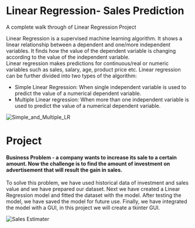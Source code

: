 # Linear Regression- Sales Prediction
A complete walk through of Linear Regression Project

Linear Regression is a supervised machine learning algorithm. 
It shows a linear relationship between a dependent and one/more independent variables. It finds how the value of the dependent variable is changing according to the value of the independent variable.  
Linear regression makes predictions for continuous/real or numeric variables such as sales, salary, age, product price etc.
Linear regression can be further divided into two types of the algorithm:
-	Simple Linear Regression: When single independent variable is used to predict the value of a numerical dependent variable.
-	Multiple Linear regression: When more than one independent variable is used to predict the value of a numerical dependent variable. 

![Simple_and_Multiple_LR](https://user-images.githubusercontent.com/77183445/108728597-c1d8a900-754f-11eb-93b9-af3740873240.png)

# Project
#### Business Problem - a company wants to increase its sale to a certain amount. Now the challenge is to find the amount of investment on advertisement that will result the gain in sales. 
To solve this problem, we have used historical data of investment and sales value and we have prepared our dataset.
Next we have created a Linear Regression model and fitted the dataset with the model. 
After testing the model, we have saved the model for future use. 
Finally, we have integrated the model with a GUI, in this project we will create a tkinter GUI.

![Sales Estimater](https://user-images.githubusercontent.com/77183445/108729554-a8842c80-7550-11eb-8319-1e9611c9e8ec.png)
